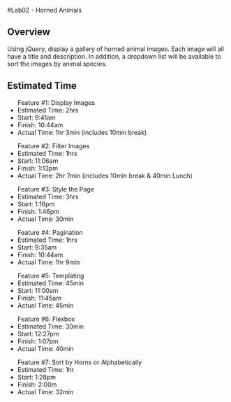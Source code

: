 #Lab02 - Horned Animals

<h2>Overview</h2>

<p>Using jQuery, display a gallery of horned animal images. Each image will all have a title and description. In addition, a dropdown list will be available to sort the images by animal species.</p>

<h2>Estimated Time</h2>

<ul>Feature #1: Display Images
<li>Estimated Time: 2hrs</li>
<li>Start: 9:41am</li>
<li>Finish: 10:44am</li>
<li>Actual Time: 1hr 3min (includes 10min break)</li>
</ul>

<ul>Feature #2: Filter Images
<li>Estimated Time: 1hrs</li>
<li>Start: 11:06am</li>
<li>Finish: 1:13pm</li>
<li>Actual Time: 2hr 7min (includes 10min break & 40min Lunch)</li>
</ul>

<ul>Feature #3: Style the Page
<li>Estimated Time: 3hrs</li>
<li>Start: 1:16pm</li>
<li>Finish: 1:46pm</li>
<li>Actual Time: 30min</li>
</ul>

<ul>Feature #4: Pagination
<li>Estimated Time: 1hrs</li>
<li>Start: 9:35am</li>
<li>Finish: 10:44am</li>
<li>Actual Time: 1hr 9min</li>
</ul>

<ul>Feature #5: Templating
<li>Estimated Time: 45min</li>
<li>Start: 11:00am</li>
<li>Finish: 11:45am</li>
<li>Actual Time: 45min</li>
</ul>

<ul>Feature #6: Flexbox
<li>Estimated Time: 30min</li>
<li>Start: 12:27pm</li>
<li>Finish: 1:07pm</li>
<li>Actual Time: 40min</li>
</ul>

<ul>Feature #7: Sort by Horns or Alphabetically
<li>Estimated Time: 1hr</li>
<li>Start: 1:28pm</li>
<li>Finish: 2:00m</li>
<li>Actual Time: 32min</li>
</ul>